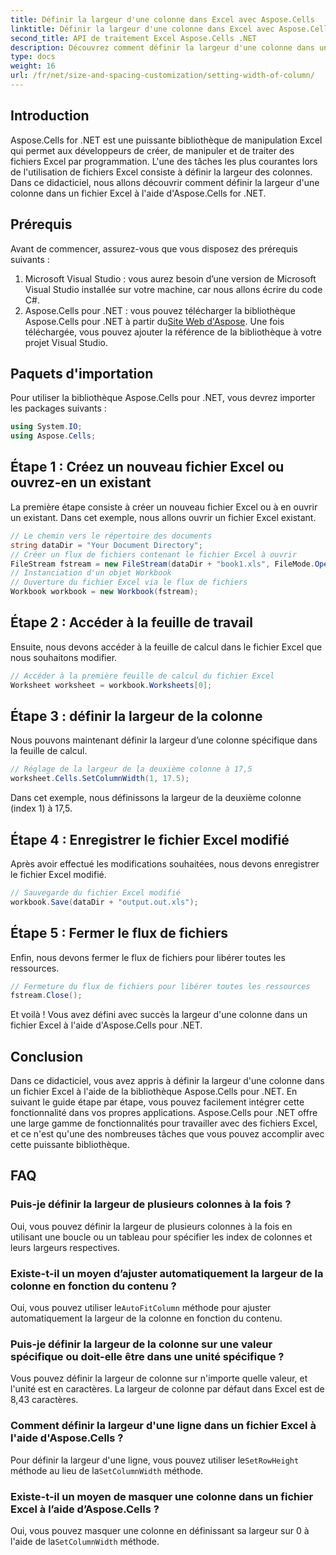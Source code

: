 ```yaml
---
title: Définir la largeur d'une colonne dans Excel avec Aspose.Cells
linktitle: Définir la largeur d'une colonne dans Excel avec Aspose.Cells
second_title: API de traitement Excel Aspose.Cells .NET
description: Découvrez comment définir la largeur d'une colonne dans un fichier Excel à l'aide de la bibliothèque Aspose.Cells pour .NET. Suivez notre guide étape par étape pour intégrer facilement cette fonctionnalité dans vos applications.
type: docs
weight: 16
url: /fr/net/size-and-spacing-customization/setting-width-of-column/
---
```

## Introduction
Aspose.Cells for .NET est une puissante bibliothèque de manipulation Excel qui permet aux développeurs de créer, de manipuler et de traiter des fichiers Excel par programmation. L'une des tâches les plus courantes lors de l'utilisation de fichiers Excel consiste à définir la largeur des colonnes. Dans ce didacticiel, nous allons découvrir comment définir la largeur d'une colonne dans un fichier Excel à l'aide d'Aspose.Cells for .NET.
## Prérequis
Avant de commencer, assurez-vous que vous disposez des prérequis suivants :
1. Microsoft Visual Studio : vous aurez besoin d’une version de Microsoft Visual Studio installée sur votre machine, car nous allons écrire du code C#.
2.  Aspose.Cells pour .NET : vous pouvez télécharger la bibliothèque Aspose.Cells pour .NET à partir du[Site Web d'Aspose](https://releases.aspose.com/cells/net/). Une fois téléchargée, vous pouvez ajouter la référence de la bibliothèque à votre projet Visual Studio.
## Paquets d'importation
Pour utiliser la bibliothèque Aspose.Cells pour .NET, vous devrez importer les packages suivants :
```csharp
using System.IO;
using Aspose.Cells;
```
## Étape 1 : Créez un nouveau fichier Excel ou ouvrez-en un existant
La première étape consiste à créer un nouveau fichier Excel ou à en ouvrir un existant. Dans cet exemple, nous allons ouvrir un fichier Excel existant.
```csharp
// Le chemin vers le répertoire des documents
string dataDir = "Your Document Directory";
// Créer un flux de fichiers contenant le fichier Excel à ouvrir
FileStream fstream = new FileStream(dataDir + "book1.xls", FileMode.Open);
// Instanciation d'un objet Workbook
// Ouverture du fichier Excel via le flux de fichiers
Workbook workbook = new Workbook(fstream);
```
## Étape 2 : Accéder à la feuille de travail
Ensuite, nous devons accéder à la feuille de calcul dans le fichier Excel que nous souhaitons modifier.
```csharp
// Accéder à la première feuille de calcul du fichier Excel
Worksheet worksheet = workbook.Worksheets[0];
```
## Étape 3 : définir la largeur de la colonne
Nous pouvons maintenant définir la largeur d’une colonne spécifique dans la feuille de calcul.
```csharp
// Réglage de la largeur de la deuxième colonne à 17,5
worksheet.Cells.SetColumnWidth(1, 17.5);
```
Dans cet exemple, nous définissons la largeur de la deuxième colonne (index 1) à 17,5.
## Étape 4 : Enregistrer le fichier Excel modifié
Après avoir effectué les modifications souhaitées, nous devons enregistrer le fichier Excel modifié.
```csharp
// Sauvegarde du fichier Excel modifié
workbook.Save(dataDir + "output.out.xls");
```
## Étape 5 : Fermer le flux de fichiers
Enfin, nous devons fermer le flux de fichiers pour libérer toutes les ressources.
```csharp
// Fermeture du flux de fichiers pour libérer toutes les ressources
fstream.Close();
```
Et voilà ! Vous avez défini avec succès la largeur d'une colonne dans un fichier Excel à l'aide d'Aspose.Cells pour .NET.
## Conclusion
Dans ce didacticiel, vous avez appris à définir la largeur d'une colonne dans un fichier Excel à l'aide de la bibliothèque Aspose.Cells pour .NET. En suivant le guide étape par étape, vous pouvez facilement intégrer cette fonctionnalité dans vos propres applications. Aspose.Cells pour .NET offre une large gamme de fonctionnalités pour travailler avec des fichiers Excel, et ce n'est qu'une des nombreuses tâches que vous pouvez accomplir avec cette puissante bibliothèque.
## FAQ
### Puis-je définir la largeur de plusieurs colonnes à la fois ?
Oui, vous pouvez définir la largeur de plusieurs colonnes à la fois en utilisant une boucle ou un tableau pour spécifier les index de colonnes et leurs largeurs respectives.
### Existe-t-il un moyen d’ajuster automatiquement la largeur de la colonne en fonction du contenu ?
 Oui, vous pouvez utiliser le`AutoFitColumn` méthode pour ajuster automatiquement la largeur de la colonne en fonction du contenu.
### Puis-je définir la largeur de la colonne sur une valeur spécifique ou doit-elle être dans une unité spécifique ?
Vous pouvez définir la largeur de colonne sur n'importe quelle valeur, et l'unité est en caractères. La largeur de colonne par défaut dans Excel est de 8,43 caractères.
### Comment définir la largeur d'une ligne dans un fichier Excel à l'aide d'Aspose.Cells ?
 Pour définir la largeur d'une ligne, vous pouvez utiliser le`SetRowHeight` méthode au lieu de la`SetColumnWidth` méthode.
### Existe-t-il un moyen de masquer une colonne dans un fichier Excel à l’aide d’Aspose.Cells ?
 Oui, vous pouvez masquer une colonne en définissant sa largeur sur 0 à l'aide de la`SetColumnWidth` méthode.
